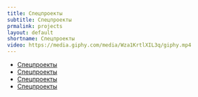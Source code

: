 ```yaml
---
title: Спецпроекты
subtitle: Спецпроекты
prmalink: projects
layout: default
shortname: Спецпроекты
video: https://media.giphy.com/media/Wza1KrtlXIL3q/giphy.mp4
---
```


+ [Спецпроекты](projects)
+ [Спецпроекты](projects)
+ [Спецпроекты](projects)
+ [Спецпроекты](projects)
